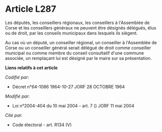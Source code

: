 # Article L287

Les députés, les conseillers régionaux, les conseillers à l'Assemblée de Corse et les conseillers généraux ne peuvent être
désignés délégués, élus ou de droit, par les conseils municipaux dans lesquels ils siègent.

Au cas où un député, un conseiller régional, un conseiller à l'Assemblée de Corse ou un conseiller général serait délégué de
droit comme conseiller municipal ou comme membre du conseil consultatif d'une commune associée, un remplaçant lui est désigné
par le maire sur sa présentation.

**Liens relatifs à cet article**

_Codifié par_:

  - Décret n°64-1086 1964-10-27 JORF 28 OCTOBRE 1964

_Modifié par_:

  - Loi n°2004-404 du 10 mai 2004 - art. 7 () JORF 11 mai 2004

_Cité par_:

  - Code électoral - art. R134 (V)

